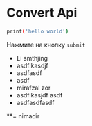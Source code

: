# Convert Api
```bash
print('hello world')
```
Нажмите на кнопку `submit`

* Li smthjing
* asdflkasdjf
* asdfasdf
* asdf
*  mirafzal zor
*  asdflkasjdf asdf
*  asdfasdfasdf

**= nimadir
